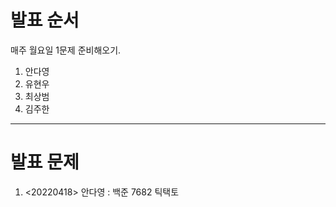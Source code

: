 # 발표 순서

매주 월요일 1문제 준비해오기. 

1. 안다영
2. 유현우
3. 최상범
4. 김주한


------------------------------------------------------------------------------------------------------------------------------------------------------------------
# 발표 문제


1. <20220418> 안다영 :  백준 7682 틱택토
